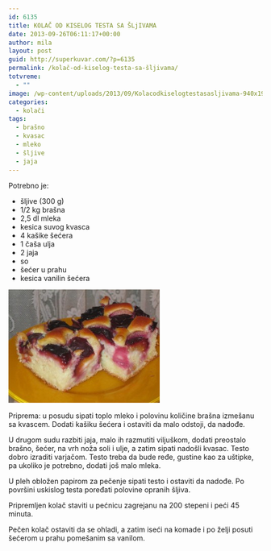 ```yaml
---
id: 6135
title: KOLAČ OD KISELOG TESTA SA ŠLjIVAMA
date: 2013-09-26T06:11:17+00:00
author: mila
layout: post
guid: http://superkuvar.com/?p=6135
permalink: /kolač-od-kiselog-testa-sa-šljivama/
totvreme:
  - ""
image: /wp-content/uploads/2013/09/Kolacodkiselogtestasasljivama-940x198.jpg
categories:
  - kolači
tags:
  - brašno
  - kvasac
  - mleko
  - šljive
  - jaja
---
```

Potrebno je:

  * šljive (300 g)
  * 1/2 kg brašna
  * 2,5 dl mleka
  * kesica suvog kvasca
  * 4 kašike šećera
  * 1 čaša ulja
  * 2 jaja
  * so
  * šećer u prahu
  * kesica vanilin šećera

[<img class="alignnone size-medium wp-image-6136" src="/wp-content/uploads/2013/09/Kolacodkiselogtestasasljivama-300x225.jpg" alt="Kolacodkiselogtestasasljivama" width="300" height="225" />](/wp-content/uploads/2013/09/Kolacodkiselogtestasasljivama.jpg)

Priprema: u posudu sipati toplo mleko i polovinu količine brašna izmešanu sa kvascem. Dodati kašiku šećera i ostaviti da malo odstoji, da nadođe.

U drugom sudu razbiti jaja, malo ih razmutiti viljuškom, dodati preostalo brašno,  šećer, na vrh noža soli i ulje, a zatim sipati nadošli kvasac. Testo dobro izraditi varjačom. Testo treba da bude ređe, gustine kao za uštipke, pa ukoliko je potrebno, dodati još malo mleka.

U pleh obložen papirom za pečenje sipati testo i ostaviti da nadođe. Po površini uskislog testa poređati polovine opranih šljiva.

Pripremljen kolač staviti u pećnicu zagrejanu na 200 stepeni i peći 45 minuta.

Pečen kolač ostaviti da se ohladi, a zatim iseći na komade i po želji posuti šećerom u prahu pomešanim sa vanilom.
